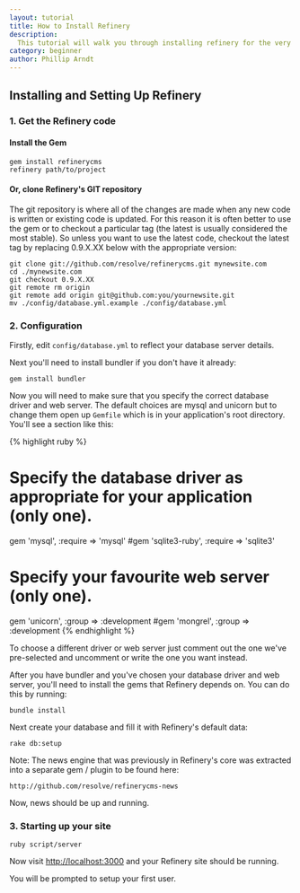 ```yaml
---
layout: tutorial
title: How to Install Refinery
description: 
  This tutorial will walk you through installing refinery for the very first time
category: beginner
author: Phillip Arndt
---
```


## Installing and Setting Up Refinery

### 1. Get the Refinery code

#### Install the Gem

    gem install refinerycms
    refinery path/to/project

#### Or, clone Refinery's GIT repository

The git repository is where all of the changes are made when any new code is written or existing code is updated. For this reason it is often better to use the gem or to checkout a particular tag (the latest is usually considered the most stable). So unless you want to use the latest code, checkout the latest tag by replacing 0.9.X.XX below with the appropriate version:

    git clone git://github.com/resolve/refinerycms.git mynewsite.com
    cd ./mynewsite.com
    git checkout 0.9.X.XX
    git remote rm origin
    git remote add origin git@github.com:you/yournewsite.git
    mv ./config/database.yml.example ./config/database.yml

### 2. Configuration

Firstly, edit ``config/database.yml`` to reflect your database server details.

Next you'll need to install bundler if you don't have it already:

    gem install bundler

Now you will need to make sure that you specify the correct database driver and web server.
The default choices are mysql and unicorn but to change them open up ``Gemfile`` which is in your application's root directory.
You'll see a section like this:

{% highlight ruby %}
# Specify the database driver as appropriate for your application (only one).
gem 'mysql', :require => 'mysql'
#gem 'sqlite3-ruby', :require => 'sqlite3'

# Specify your favourite web server (only one).
gem 'unicorn', :group => :development
#gem 'mongrel', :group => :development
{% endhighlight %}

To choose a different driver or web server just comment out the one we've pre-selected and uncomment or write the one you want instead.

After you have bundler and you've chosen your database driver and web server, you'll need to install the gems that Refinery depends on.
You can do this by running:

    bundle install

Next create your database and fill it with Refinery's default data:

    rake db:setup

Note: The news engine that was previously in Refinery's core was extracted into a separate gem / plugin to be found here:

    http://github.com/resolve/refinerycms-news

Now, news should be up and running.

### 3. Starting up your site

    ruby script/server

Now visit [http://localhost:3000](http://localhost:3000) and your Refinery site should be running.

You will be prompted to setup your first user.

